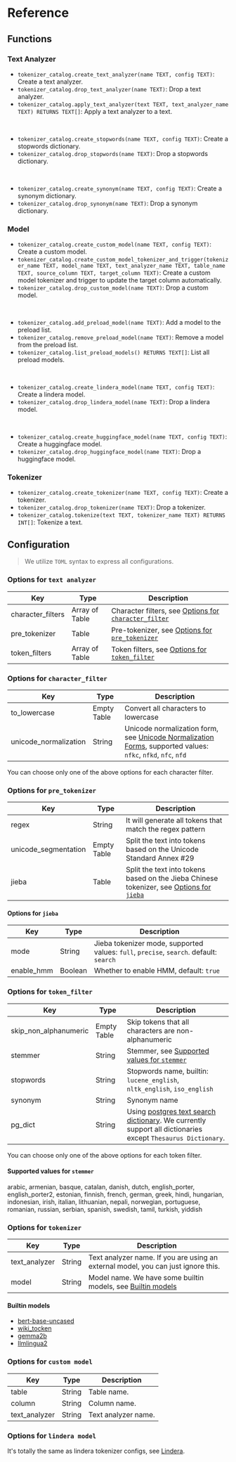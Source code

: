 # Reference

## Functions

### Text Analyzer

- `tokenizer_catalog.create_text_analyzer(name TEXT, config TEXT)`: Create a text analyzer.
- `tokenizer_catalog.drop_text_analyzer(name TEXT)`: Drop a text analyzer.
- `tokenizer_catalog.apply_text_analyzer(text TEXT, text_analyzer_name TEXT) RETURNS TEXT[]`: Apply a text analyzer to a text.

<br/>

- `tokenizer_catalog.create_stopwords(name TEXT, config TEXT)`: Create a stopwords dictionary.
- `tokenizer_catalog.drop_stopwords(name TEXT)`: Drop a stopwords dictionary.

<br/>

- `tokenizer_catalog.create_synonym(name TEXT, config TEXT)`: Create a synonym dictionary.
- `tokenizer_catalog.drop_synonym(name TEXT)`: Drop a synonym dictionary.

### Model

- `tokenizer_catalog.create_custom_model(name TEXT, config TEXT)`: Create a custom model.
- `tokenizer_catalog.create_custom_model_tokenizer_and_trigger(tokenizer_name TEXT, model_name TEXT, text_analyzer_name TEXT, table_name TEXT, source_column TEXT, target_column TEXT)`: Create a custom model tokenizer and trigger to update the target column automatically.
- `tokenizer_catalog.drop_custom_model(name TEXT)`: Drop a custom model.

<br/>

- `tokenizer_catalog.add_preload_model(name TEXT)`: Add a model to the preload list.
- `tokenizer_catalog.remove_preload_model(name TEXT)`: Remove a model from the preload list.
- `tokenizer_catalog.list_preload_models() RETURNS TEXT[]`: List all preload models.

<br/>

- `tokenizer_catalog.create_lindera_model(name TEXT, config TEXT)`: Create a lindera model.
- `tokenizer_catalog.drop_lindera_model(name TEXT)`: Drop a lindera model.

<br/>

- `tokenizer_catalog.create_huggingface_model(name TEXT, config TEXT)`: Create a huggingface model.
- `tokenizer_catalog.drop_huggingface_model(name TEXT)`: Drop a huggingface model.

### Tokenizer

- `tokenizer_catalog.create_tokenizer(name TEXT, config TEXT)`: Create a tokenizer.
- `tokenizer_catalog.drop_tokenizer(name TEXT)`: Drop a tokenizer.
- `tokenizer_catalog.tokenize(text TEXT, tokenizer_name TEXT) RETURNS INT[]`: Tokenize a text.


## Configuration

> We utilize `TOML` syntax to express all configurations.

### Options for `text analyzer`

| Key               | Type           | Description                                                                            |
| ----------------- | -------------- | -------------------------------------------------------------------------------------- |
| character_filters | Array of Table | Character filters, see [Options for `character_filter`](#options-for-character_filter) |
| pre_tokenizer     | Table          | Pre-tokenizer, see [Options for `pre_tokenizer`](#options-for-pre_tokenizer)           |
| token_filters     | Array of Table | Token filters, see [Options for `token_filter`](#options-for-token_filter)             |

### Options for `character_filter`

| Key                   | Type        | Description                                                                                                                                      |
| --------------------- | ----------- | ------------------------------------------------------------------------------------------------------------------------------------------------ |
| to_lowercase          | Empty Table | Convert all characters to lowercase                                                                                                              |
| unicode_normalization | String      | Unicode normalization form, see [Unicode Normalization Forms](https://unicode.org/reports/tr15/), supported values: `nfkc`, `nfkd`, `nfc`, `nfd` |

You can choose only one of the above options for each character filter.

### Options for `pre_tokenizer`

| Key                  | Type        | Description                                                                                                    |
| -------------------- | ----------- | -------------------------------------------------------------------------------------------------------------- |
| regex                | String      | It will generate all tokens that match the regex pattern                                                       |
| unicode_segmentation | Empty Table | Split the text into tokens based on the Unicode Standard Annex #29                                             |
| jieba                | Table       | Split the text into tokens based on the Jieba Chinese tokenizer, see [Options for `jieba`](#options-for-jieba) |

#### Options for `jieba`

| Key        | Type    | Description                                                                            |
| ---------- | ------- | -------------------------------------------------------------------------------------- |
| mode       | String  | Jieba tokenizer mode, supported values: `full`, `precise`, `search`. default: `search` |
| enable_hmm | Boolean | Whether to enable HMM, default: `true`                                                 |

### Options for `token_filter`

| Key                   | Type        | Description                                                                                                                                                                         |
| --------------------- | ----------- | ----------------------------------------------------------------------------------------------------------------------------------------------------------------------------------- |
| skip_non_alphanumeric | Empty Table | Skip tokens that all characters are non-alphanumeric                                                                                                                                |
| stemmer               | String      | Stemmer, see [Supported values for `stemmer`](#supported-values-for-stemmer)                                                                                                        |
| stopwords             | String      | Stopwords name, builtin: `lucene_english`, `nltk_english`, `iso_english`                                                                                                            |
| synonym               | String      | Synonym name                                                                                                                                                                        |
| pg_dict               | String      | Using [postgres text search dictionary](https://www.postgresql.org/docs/current/textsearch-dictionaries.html). We currently support all dictionaries except `Thesaurus Dictionary`. |

You can choose only one of the above options for each token filter.

#### Supported values for `stemmer`

arabic, armenian, basque, catalan, danish, dutch, english_porter, english_porter2, estonian, finnish, french, german, greek, hindi, hungarian, indonesian, irish, italian, lithuanian, nepali, norwegian, portuguese, romanian, russian, serbian, spanish, swedish, tamil, turkish, yiddish

### Options for `tokenizer`

| Key           | Type   | Description                                                                       |
| ------------- | ------ | --------------------------------------------------------------------------------- |
| text_analyzer | String | Text analyzer name. If you are using an external model, you can just ignore this. |
| model         | String | Model name. We have some builtin models, see [Builtin models](#builtin-models)    |

#### Builtin models

- [bert-base-uncased](https://huggingface.co/google-bert/bert-base-uncased)
- [wiki_tocken](https://huggingface.co/datasets/iohadrubin/wikitext-103-raw-v1)
- [gemma2b](https://huggingface.co/google/gemma-2b)
- [llmlingua2](https://huggingface.co/microsoft/llmlingua-2-xlm-roberta-large-meetingbank)

### Options for `custom model`

| Key           | Type   | Description         |
| ------------- | ------ | ------------------- |
| table         | String | Table name.         |
| column        | String | Column name.        |
| text_analyzer | String | Text analyzer name. |

### Options for `lindera model`

It's totally the same as lindera tokenizer configs, see [Lindera](https://github.com/lindera/lindera).
